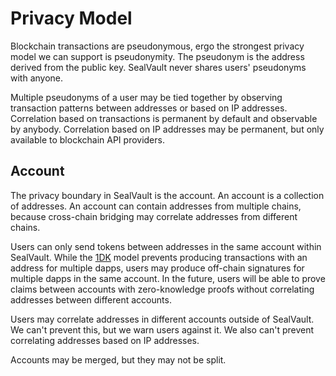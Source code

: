 # Privacy Model

Blockchain transactions are pseudonymous, ergo the strongest privacy model we
can support is pseudonymity.  The pseudonym is the address derived from the
public key. SealVault never shares users' pseudonyms with anyone.

Multiple pseudonyms of a user may be tied together by observing transaction
patterns between addresses or based on IP addresses.  Correlation based on
transactions is permanent by default and observable by anybody.  Correlation
based on IP addresses may be permanent, but only available to blockchain API
providers.

## Account

The privacy boundary in SealVault is the account.  An account is a collection of
addresses.  An account can contain addresses from multiple chains, because
cross-chain bridging may correlate addresses from different chains.

Users can only send tokens between addresses in the same account within
SealVault.  While the [1DK](./one-dapp-per-key.md) model prevents producing
transactions with an address for multiple dapps, users may produce off-chain
signatures for multiple dapps in the same account.  In the future, users will be
able to prove claims between accounts with zero-knowledge proofs without
correlating addresses between different accounts.

Users may correlate addresses in different accounts outside of
SealVault.  We can't prevent this, but we warn users against it. We also can't
prevent correlating addresses based on IP addresses.

Accounts may be merged, but they may not be split.


